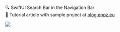 🔍 SwiftUI Search Bar in the Navigation Bar<br />
📖 Tutorial article with sample project at [blog.eppz.eu](http://blog.eppz.eu/swiftui-search-bar-in-the-navigation-bar)

[![](SwiftUI_Search_Bar_in_Navigation_Bar_Rounded_360p.gif)](http://blog.eppz.eu/swiftui-search-bar-in-the-navigation-bar)

